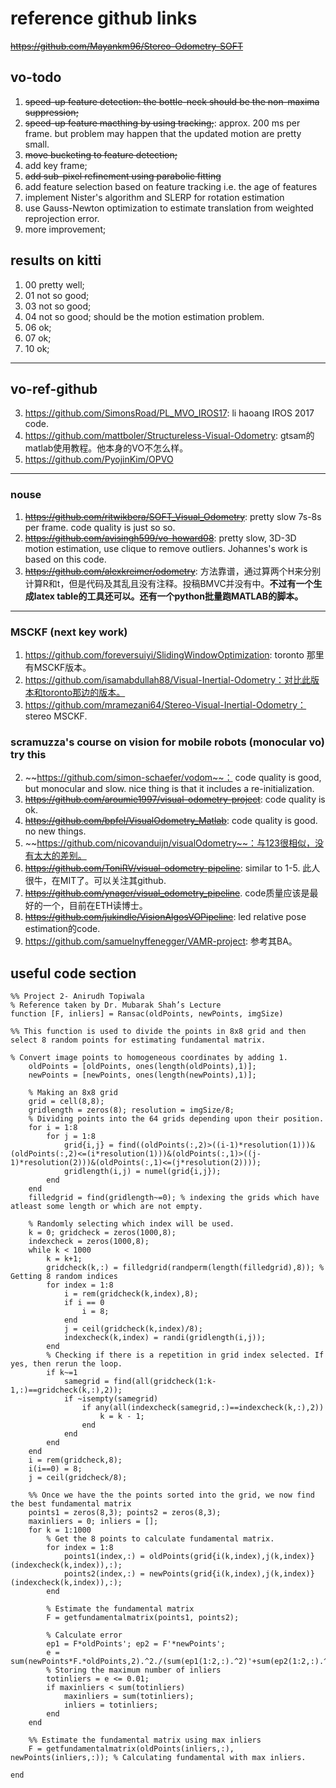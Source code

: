 # reference github links

~~https://github.com/Mayankm96/Stereo-Odometry-SOFT~~

## vo-todo
1. ~~speed-up feature detection: the bottle-neck should be the non-maxima suppression;~~
2. ~~speed-up feature macthing by using tracking;~~: approx. 200 ms per frame. but problem may happen that the updated motion are pretty small.
3. ~~move bucketing to feature detection;~~
4. add key frame;
6. ~~add sub-pixel refinement using parabolic fitting~~
7. add feature selection based on feature tracking i.e. the age of features
8. implement Nister's algorithm and SLERP for rotation estimation
9. use Gauss-Newton optimization to estimate translation from weighted reprojection error.
10. more improvement;


## results on kitti
1. 00 pretty well;
2. 01 not so good;
4. 03 not so good;
5. 04 not so good; should be the motion estimation problem.
6. 06 ok;
7. 07 ok;
8. 10 ok;

---

## vo-ref-github
3. https://github.com/SimonsRoad/PL_MVO_IROS17: li haoang IROS 2017 code.
4. https://github.com/mattboler/Structureless-Visual-Odometry: gtsam的matlab使用教程。他本身的VO不怎么样。
5. https://github.com/PyojinKim/OPVO

---

### nouse
1. ~~https://github.com/ritwikbera/SOFT_Visual_Odometry~~: pretty slow 7s-8s per frame. code quality is just so so.
2. ~~https://github.com/avisingh599/vo-howard08~~: pretty slow, 3D-3D motion estimation, use clique to remove outliers. Johannes's work is based on this code.
3. ~~https://github.com/alexkreimer/odometry~~: 方法靠谱，通过算两个H来分别计算R和t，但是代码及其乱且没有注释。投稿BMVC并没有中。**不过有一个生成latex table的工具还可以。还有一个python批量跑MATLAB的脚本。**

---

### MSCKF (next key work)
1. https://github.com/foreversuiyi/SlidingWindowOptimization: toronto 那里有MSCKF版本。
2. https://github.com/isamabdullah88/Visual-Inertial-Odometry：对比此版本和toronto那边的版本。
3. https://github.com/mramezani64/Stereo-Visual-Inertial-Odometry： stereo MSCKF.

### scramuzza's course on vision for mobile robots (monocular vo) try this
2. ~~https://github.com/simon-schaefer/vodom~~： code quality is good, but monocular and slow. nice thing is that it includes a re-initialization.
3. ~~https://github.com/aroumie1997/visual-odometry-project~~: code quality is ok.
4. ~~https://github.com/bpfel/VisualOdometry_Matlab~~: code quality is good. no new things.
5. ~~https://github.com/nicovanduijn/visualOdometry~~：与123很相似，没有太大的差别。
6. ~~https://github.com/ToniRV/visual-odometry-pipeline~~: similar to 1-5. 此人很牛，在MIT了。可以关注其github.
7. ~~https://github.com/ynager/visual_odometry_pipeline~~. code质量应该是最好的一个，目前在ETH读博士。
8. ~~https://github.com/jukindle/VisionAlgosVOPipeline~~: led relative pose estimation的code.
9. https://github.com/samuelnyffenegger/VAMR-project: 参考其BA。


## useful code section
```
%% Project 2- Anirudh Topiwala
% Reference taken by Dr. Mubarak Shah’s Lecture
function [F, inliers] = Ransac(oldPoints, newPoints, imgSize)

%% This function is used to divide the points in 8x8 grid and then select 8 random points for estimating fundamental matrix.

% Convert image points to homogeneous coordinates by adding 1.
    oldPoints = [oldPoints, ones(length(oldPoints),1)];
    newPoints = [newPoints, ones(length(newPoints),1)];

    % Making an 8x8 grid
    grid = cell(8,8);
    gridlength = zeros(8); resolution = imgSize/8;
    % Dividing points into the 64 grids depending upon their position.
    for i = 1:8
        for j = 1:8
            grid{i,j} = find((oldPoints(:,2)>((i-1)*resolution(1)))&(oldPoints(:,2)<=(i*resolution(1)))&(oldPoints(:,1)>((j-1)*resolution(2)))&(oldPoints(:,1)<=(j*resolution(2))));
            gridlength(i,j) = numel(grid{i,j});
        end
    end
    filledgrid = find(gridlength~=0); % indexing the grids which have atleast some length or which are not empty.

    % Randomly selecting which index will be used.
    k = 0; gridcheck = zeros(1000,8);
    indexcheck = zeros(1000,8);
    while k < 1000
        k = k+1;
        gridcheck(k,:) = filledgrid(randperm(length(filledgrid),8)); % Getting 8 random indices
        for index = 1:8
            i = rem(gridcheck(k,index),8);
            if i == 0
                i = 8;
            end
            j = ceil(gridcheck(k,index)/8);
            indexcheck(k,index) = randi(gridlength(i,j));
        end
        % Checking if there is a repetition in grid index selected. If yes, then rerun the loop.
        if k~=1
            samegrid = find(all(gridcheck(1:k-1,:)==gridcheck(k,:),2));
            if ~isempty(samegrid)
                if any(all(indexcheck(samegrid,:)==indexcheck(k,:),2))
                    k = k - 1;
                end
            end
        end
    end
    i = rem(gridcheck,8);
    i(i==0) = 8;
    j = ceil(gridcheck/8);

    %% Once we have the the points sorted into the grid, we now find the best fundamental matrix
    points1 = zeros(8,3); points2 = zeros(8,3);
    maxinliers = 0; inliers = [];
    for k = 1:1000
        % Get the 8 points to calculate fundamental matrix.
        for index = 1:8
            points1(index,:) = oldPoints(grid{i(k,index),j(k,index)}(indexcheck(k,index)),:);
            points2(index,:) = newPoints(grid{i(k,index),j(k,index)}(indexcheck(k,index)),:);
        end

        % Estimate the fundamental matrix
        F = getfundamentalmatrix(points1, points2);

        % Calculate error
        ep1 = F*oldPoints'; ep2 = F'*newPoints';
        e = sum(newPoints*F.*oldPoints,2).^2./(sum(ep1(1:2,:).^2)'+sum(ep2(1:2,:).^2)');
        % Storing the maximum number of inliers
        totinliers = e <= 0.01;
        if maxinliers < sum(totinliers)
            maxinliers = sum(totinliers);
            inliers = totinliers;
        end
    end

    %% Estimate the fundamental matrix using max inliers
    F = getfundamentalmatrix(oldPoints(inliers,:), newPoints(inliers,:)); % Calculating fundamental with max inliers.

end
```
